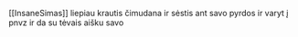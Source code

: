 [[InsaneSimas]] liepiau krautis čimudana ir sėstis ant savo pyrdos ir varyt į pnvz ir da su tėvais aišku savo